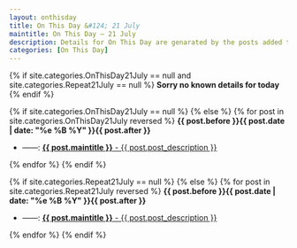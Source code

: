 ```yaml
---
layout: onthisday
title: On This Day &#124; 21 July
maintitle: On This Day — 21 July
description: Details for On This Day are genarated by the posts added to the website so the content is subject to changes/updates over time.
categories: [On This Day]
---
```


{% if site.categories.OnThisDay21July == null and site.categories.Repeat21July == null %}
<strong>Sorry no known details for today</strong>
{% endif %}

{% if site.categories.OnThisDay21July == null %}
{% else %}
{% for post in site.categories.OnThisDay21July reversed %}
<strong>{{ post.before }}{{ post.date | date: "%e %B %Y" }}{{ post.after }}</strong>
<ul>
<li> ——: <a href="{{ post.url }}"><strong>{{ post.maintitle }}</strong> - {{ post.post_description }}</a></li>
</ul>
{% endfor %}
{% endif %}

{% if site.categories.Repeat21July == null %}
{% else %}
{% for post in site.categories.Repeat21July reversed %}
<strong>{{ post.before }}{{ post.date | date: "%e %B %Y" }}{{ post.after }}</strong>
<ul>
<li> ——: <a href="{{ post.url }}"><strong>{{ post.maintitle }}</strong> - {{ post.post_description }}</a></li>
</ul>
{% endfor %}
{% endif %}
